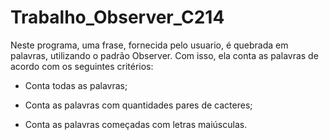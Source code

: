 # Trabalho_Observer_C214

Neste programa, uma frase, fornecida pelo usuario, é quebrada em palavras, utilizando o padrão Observer. Com isso, ela conta as palavras de acordo com os seguintes critérios:

- Conta todas as palavras;

- Conta as palavras com quantidades pares de cacteres;

- Conta as palavras começadas com letras maiúsculas.